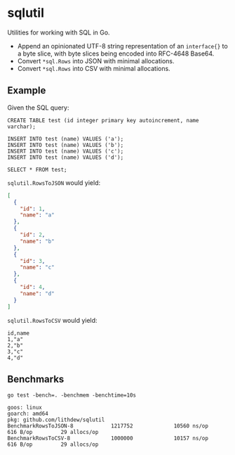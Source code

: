 # sqlutil

Utilities for working with SQL in Go.

- Append an opinionated UTF-8 string representation of an `interface{}` to a byte slice, with byte slices being encoded into RFC-4648 Base64.
- Convert `*sql.Rows` into JSON with minimal allocations.
- Convert `*sql.Rows` into CSV with minimal allocations.

## Example

Given the SQL query:

```sqlite
CREATE TABLE test (id integer primary key autoincrement, name varchar);

INSERT INTO test (name) VALUES ('a');
INSERT INTO test (name) VALUES ('b');
INSERT INTO test (name) VALUES ('c');
INSERT INTO test (name) VALUES ('d');

SELECT * FROM test;
```

`sqlutil.RowsToJSON` would yield:

```json
[
  {
    "id": 1,
    "name": "a"
  },
  {
    "id": 2,
    "name": "b"
  },
  {
    "id": 3,
    "name": "c"
  },
  {
    "id": 4,
    "name": "d"
  }
]
```

`sqlutil.RowsToCSV` would yield:

```csv
id,name
1,"a"
2,"b"
3,"c"
4,"d"
```


## Benchmarks

```
go test -bench=. -benchmem -benchtime=10s

goos: linux
goarch: amd64
pkg: github.com/lithdew/sqlutil
BenchmarkRowsToJSON-8            1217752             10560 ns/op             616 B/op         29 allocs/op
BenchmarkRowsToCSV-8             1000000             10157 ns/op             616 B/op         29 allocs/op
```